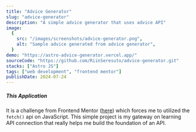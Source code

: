 ```yaml
---
title: "Advice Generator"
slug: "advice-generator"
description: "A simple advice generator that uses advice API"
image:
  {
    src: "/images/screenshots/advice-generator.png",
    alt: "Sample advice generated from advice generator",
  }
demo: "https://astro-advice-generator.vercel.app/"
sourceCode: "https://github.com/RiinSeresuto/advice-generator.git"
stacks: ["Astro JS"]
tags: ["web development", "frontend mentor"]
publishDate: 2024-07-24
---
```


##### This Application

It is a challenge from Frontend Mentor ([here](https://www.frontendmentor.io/challenges/advice-generator-app-QdUG-13db)) which forces me to utilized the `fetch()` api on JavaScript. This simple project is my gateway on learning API connection that really helps me build the foundation of an API.
